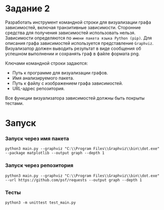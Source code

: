 # Задание 2
Разработать инструмент командной строки для визуализации графа зависимостей, включая транзитивные зависимости. Сторонние средства для получения зависимостей использовать нельзя.  
Зависимости определяются по `имени пакета языка Python (pip)`. Для описания графа зависимостей используется представление `Graphviz`. Визуализатор должен выводить результат в виде сообщения об успешном выполнении и сохранять граф в файле формата png.  

Ключами командной строки задаются:  
* Путь к программе для визуализации графов.
* Имя анализируемого пакета.
* Путь к файлу с изображением графа зависимостей.
* URL-адрес репозитория.

Все функции визуализатора зависимостей должны быть покрыты тестами.
# Запуск
### Запуск через имя пакета
```
python3 main.py --graphviz "C:\\Program Files\\Graphviz\\bin\\dot.exe" --package matplotlib --output graph --depth 1
```
### Запуск через репозитория 
```
python3 main.py --graphviz "C:\\Program Files\\Graphviz\\bin\\dot.exe" --url https://github.com/psf/requests --output graph --depth 1
```
### Тесты
```
python3 -m unittest test_main.py
```
